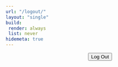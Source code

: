 ```yaml
---
url: "/logout/"
layout: "single"
build:
 render: always
 list: never
hidemeta: true
---
```


<div style="text-align: center;">

<button class="custom-button" id="logout-button">Log Out</button>

</div>

<script>
  // Netlify Identity 위젯이 로드되었는지 확인합니다.
  if (window.netlifyIdentity) {
    // 로그아웃 이벤트 리스너: 로그아웃이 성공적으로 완료되면 자동으로 호출됩니다.
    window.netlifyIdentity.on("logout", function() {
      // 로그아웃 완료 시 즉시 /login/ 페이지로 리디렉션
      window.location.href = "/login/";
    });

    // HTML 버튼 클릭 시 Netlify Identity의 로그아웃 함수를 호출하도록 연결합니다.
    const logoutButton = document.getElementById('logout-button');
    if (logoutButton) {
      logoutButton.addEventListener('click', function() {
        // 실제 로그아웃을 실행하는 함수 호출
        window.netlifyIdentity.logout();
      });
    }
  }
</script>